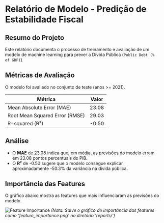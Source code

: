 
# Relatório de Modelo - Predição de Estabilidade Fiscal

## Resumo do Projeto
Este relatório documenta o processo de treinamento e avaliação de um modelo de machine learning para prever a Dívida Pública (`Public Debt (% of GDP)`).

## Métricas de Avaliação
O modelo foi avaliado no conjunto de teste (anos >= 2021).

| Métrica | Valor |
|---|---|
| Mean Absolute Error (MAE) | 23.08 |
| Root Mean Squared Error (RMSE) | 29.03 |
| R-squared (R²) | -0.50 |

## Análise
- O **MAE** de 23.08 indica que, em média, as previsões do modelo erram em 23.08 pontos percentuais do PIB.
- O **R²** de -0.50 sugere que o modelo consegue explicar aproximadamente -50.3% da variância na dívida pública.

## Importância das Features
O gráfico abaixo mostra as features que mais influenciaram as previsões do modelo.

![Feature Importance](reports/feature_importance.png)
*(Nota: Salve o gráfico de importância das features como 'feature_importance.png' no diretório 'reports/')*
